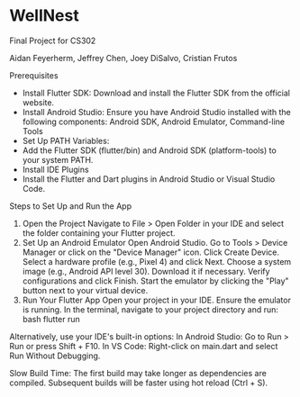 # WellNest

Final Project for CS302

Aidan Feyerherm, Jeffrey Chen, Joey DiSalvo, Cristian Frutos

Prerequisites
- Install Flutter SDK: Download and install the Flutter SDK from the official website.
- Install Android Studio: Ensure you have Android Studio installed with the following components:
Android SDK,
 Android Emulator,
 Command-line Tools
- Set Up PATH Variables:
- Add the Flutter SDK (flutter/bin) and Android SDK (platform-tools) to your system PATH.
- Install IDE Plugins
- Install the Flutter and Dart plugins in Android Studio or Visual Studio Code.

Steps to Set Up and Run the App
1. Open the Project
Navigate to File > Open Folder in your IDE and select the folder containing your Flutter project.
2. Set Up an Android Emulator
Open Android Studio.
Go to Tools > Device Manager or click on the "Device Manager" icon.
Click Create Device.
Select a hardware profile (e.g., Pixel 4) and click Next.
Choose a system image (e.g., Android API level 30). Download it if necessary.
Verify configurations and click Finish.
Start the emulator by clicking the "Play" button next to your virtual device.
3. Run Your Flutter App
Open your project in your IDE.
Ensure the emulator is running.
In the terminal, navigate to your project directory and run:
bash
flutter run

Alternatively, use your IDE's built-in options:
In Android Studio: Go to Run > Run or press Shift + F10.
In VS Code: Right-click on main.dart and select Run Without Debugging.

Slow Build Time:
The first build may take longer as dependencies are compiled. Subsequent builds will be faster using hot reload (Ctrl + S).
